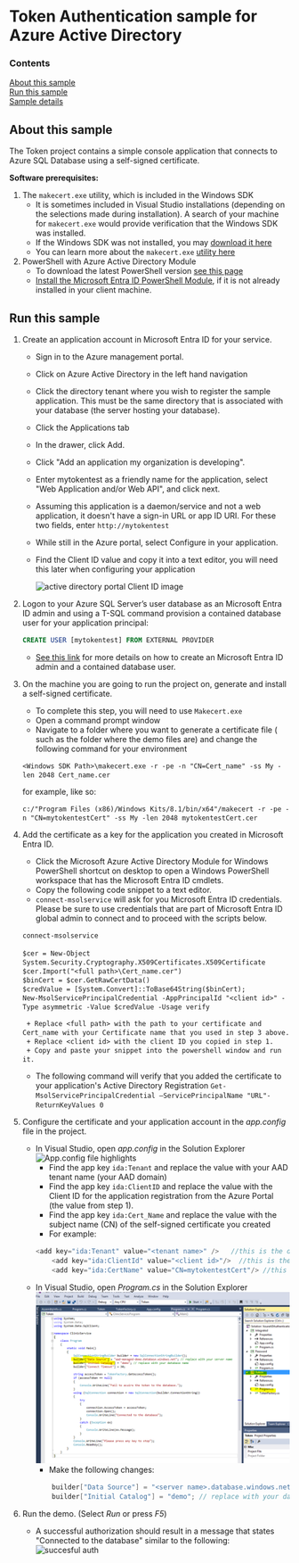 # Token Authentication sample for Azure Active Directory

### Contents

[About this sample](#about-this-sample)<br/>
[Run this sample](#run-this-sample)<br/>
[Sample details](#sample-details)<br/>

## About this sample

The Token project contains a simple console application that connects to Azure SQL Database using a self-signed certificate.

**Software prerequisites:**

1. The `makecert.exe` utility, which is included in the Windows SDK
	+ It is sometimes included in Visual Studio installations (depending on the selections made during installation). A search of your machine for `makecert.exe` would provide verification that the Windows SDK was installed.
	+ If the Windows SDK was not installed, you may [download it here](https://learn.microsoft.com/windows/apps/windows-app-sdk/downloads)
	+ You can learn more about the `makecert.exe` [utility here](https://msdn.microsoft.com/library/windows/desktop/aa386968.aspx)
2. PowerShell with Azure Active Directory Module
	+ To download the latest PowerShell version [see this page](https://learn.microsoft.com/powershell/azure/install-azure-powershell)
	+ [Install the Microsoft Entra ID PowerShell Module](https://learn.microsoft.com/powershell/entra-powershell/installation), if it is not already installed in your client machine.

<a name=run-this-sample></a>
## Run this sample

1.	Create an application account in Microsoft Entra ID for your service.
	- Sign in to the Azure management portal.
	- Click on Azure Active Directory in the left hand navigation
	- Click the directory tenant where you wish to register the sample application. This must be the same directory that is associated with your database (the server hosting your database).
	- Click the Applications tab
	- In the drawer, click Add.
	- Click "Add an application my organization is developing".
	- Enter mytokentest as a friendly name for the application, select "Web Application and/or Web API", and click next.
	- Assuming this application is a daemon/service and not a web application, it doesn't have a sign-in URL or app ID URI. For these two fields, enter `http://mytokentest`
	- While still in the Azure portal, select Configure in your application.
	- Find the Client ID value and copy it into a text editor, you will need this later when configuring your application

      ![active directory portal Client ID image](../img/azure-active-directory-application-portal.png)

2. Logon to your Azure SQL Server’s user database as an Microsoft Entra ID admin and using a T-SQL command provision a contained database user for your application principal:
	```sql
	CREATE USER [mytokentest] FROM EXTERNAL PROVIDER
	```
	- [See this link](https://azure.microsoft.com/documentation/articles/sql-database-aad-authentication/) for more details on how to create an Microsoft Entra ID admin and a contained database user.

3. On the machine you are going to run the project on, generate and install a self-signed certificate.
	- To complete this step, you will need to use `Makecert.exe`
	- Open a command prompt window
	- Navigate to a folder where you want to generate a certificate file ( such as the folder where the demo files are) and change the following command for your environment
	```
	<Windows SDK Path>\makecert.exe -r -pe -n "CN=Cert_name" -ss My -len 2048 Cert_name.cer
	```
	for example, like so:
	```
	c:/"Program Files (x86)/Windows Kits/8.1/bin/x64"/makecert -r -pe -n "CN=mytokentestCert" -ss My -len 2048 mytokentestCert.cer
	```
4. Add the certificate as a key for the application you created in Microsoft Entra ID.
	- Click the Microsoft Azure Active Directory Module for Windows PowerShell shortcut on desktop to open a Windows PowerShell workspace that has the Microsoft Entra ID cmdlets.
	- Copy the following code snippet to a text editor.
	- `connect-msolservice` will ask for you Microsoft Entra ID credentials. Please be sure to use credentials that are part of Microsoft Entra ID global admin to connect and to proceed with the scripts below.
	```
	connect-msolservice
	
	$cer = New-Object System.Security.Cryptography.X509Certificates.X509Certificate
	$cer.Import("<full path>\Cert_name.cer")
	$binCert = $cer.GetRawCertData()
	$credValue = [System.Convert]::ToBase64String($binCert);
	New-MsolServicePrincipalCredential -AppPrincipalId "<client id>" -Type asymmetric -Value $credValue -Usage verify
	```
		+ Replace <full path> with the path to your certificate and Cert_name with your Certificate name that you used in step 3 above.
		+ Replace <client id> with the client ID you copied in step 1.
		+ Copy and paste your snippet into the powershell window and run it.
	- The following command will verify that you added the certificate to your application's Active Directory Registration
	``` Get-MsolServicePrincipalCredential –ServicePrincipalName "URL"-ReturnKeyValues 0 ```

5. Configure the certificate and your application account in the *app.config* file in the project.
	+ In Visual Studio, open *app.config* in the Solution Explorer
	![App.config file highlights](../img/app-config-key-value-example.png)
		- Find the app key `ida:Tenant` and replace the value with your AAD tenant name (your AAD domain)
		- Find the app key `ida:ClientID` and replace the value with the Client ID for the application registration from the Azure Portal (the value from step 1).
		- Find the app key `ida:Cert_Name` and replace the value with the subject name (CN) of the self-signed certificate you created
		- For example:
		```csharp
		<add key="ida:Tenant" value="<tenant name>" />   //this is the domain
	    	<add key="ida:ClientId" value="<client id>"/>  //this is the Client ID
    		<add key="ida:CertName" value="CN=mytokentestCert"/> //this is the Cert_name use by makecert.exe
		```
	+ In Visual Studio, open *Program.cs* in the Solution Explorer
	![Program.cs field highlights](../img/program-cs-builder-highlight.png)
		- Make the following changes:
		```csharp
		    builder["Data Source"] = "<server name>.database.windows.net"; // replace <server name> with your server name
		    builder["Initial Catalog"] = "demo"; // replace with your database name
		```
6. Run the demo. (Select *Run* or press *F5*)
	+ A successful authorization should result in a message that states "Connected to the database" similar to the following:
	![succesful auth](../img/token-press-any-key-to-stop.png)
